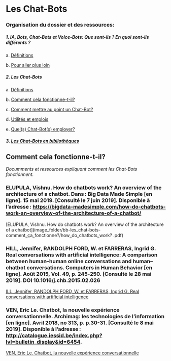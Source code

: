# Les Chat-Bots

### Organisation du dossier et des ressources:

##### 1. IA, Bots, Chat-Bots et Voice-Bots: <em>Que sont-ils ? En quoi sont-ils différents ?</em>

a. [Définitions](aa-ia_bots_chat-bots_voice-bots-def.md)

b. [Pour aller plus loin](ab-ia_bots_chat-bots_voice-bots-plus_loin.md)

##### 2. Les Chat-Bots

a.	[Définitions](ba-les_chat-bots-def.md)

b.	[Comment cela fonctionne-t-il?](bb-les_chat-bots-comment_ça_fonctionne.md)

c.  [Comment mettre au point un Chat-Bot?](bc-les_chat-bots-comment_creer_chat-bots.md)

d.	[Utilités et emplois](bd-les_chat-bots-uti_emplois.md)

e.  [Quel(s) Chat-Bot(s) employer?](be-les_chat-bots-quel_employer.md)

##### 3. [Les Chat-Bots en bibliothèques](c-chat-bots_en_biblio.md)

## Comment cela fonctionne-t-il?

<em>Documments et ressources expliquant comment les Chat-Bots fonctionnent.</em>

### ELUPULA, Vishnu. How do chatbots work? An overview of the architecture of a chatbot. Dans : Big Data Made Simple [en ligne]. 15 mai 2019. [Consulté le 7 juin 2019]. Disponible à l’adresse : https://bigdata-madesimple.com/how-do-chatbots-work-an-overview-of-the-architecture-of-a-chatbot/

[ELUPULA, Vishnu. How do chatbots work? An overview of the architecture of a chatbot](image_folder/bb-les_chat-bots-comment_ça_fonctionne?/how_do_chatbots_work? .pdf)

### HILL, Jennifer, RANDOLPH FORD, W. et FARRERAS, Ingrid G. Real conversations with artificial intelligence: A comparison between human–human online conversations and human–chatbot conversations. Computers in Human Behavior [en ligne]. Août 2015, Vol. 49, p. 245‑250. [Consulté le 28 mai 2019]. DOI 10.1016/j.chb.2015.02.026

[ILL, Jennifer, RANDOLPH FORD, W. et FARRERAS, Ingrid G. Real conversations with artificial intelligence](image_folder/bb-les_chat-bots-comment_ça_fonctionne?/real_conversations_with_artificial_intelligence.pdf)

### VEN, Eric Le. Chatbot, la nouvelle expérience conversationnelle. Archimag: les technologies de l’information [en ligne]. Avril 2018, no 313, p. p.30-31. [Consulté le 8 mai 2019]. Disponible à l’adresse : http://catalogue.iessid.be/index.php?lvl=bulletin_display&id=6454.

[VEN, Eric Le. Chatbot, la nouvelle expérience conversationnelle](image_folder/ba-les_chat-bots-def/chatbot-nouvelle_experience_conversationelle-archimag_313-avril-2018.pdf)
